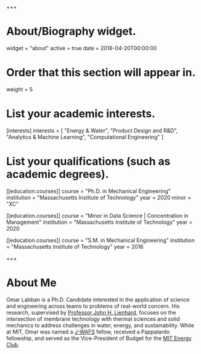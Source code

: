 +++
# About/Biography widget.
widget = "about"
active = true
date = 2016-04-20T00:00:00

# Order that this section will appear in.
weight = 5

# List your academic interests.
[interests]
  interests = [
    "Energy & Water",
    "Product Design and R&D",
    "Analytics & Machine Learning",
    "Computational Engineering"
  ]

# List your qualifications (such as academic degrees).
[[education.courses]]
  course = "Ph.D. in Mechanical Engineering"
  institution = "Massachusetts Institute of Technology"
  year = 2020
  minor = "XC"

[[education.courses]]
  course = "Minor in Data Science | Concentration in Management"
  institution = "Massachusetts Institute of Technology"
  year = 2020

[[education.courses]]
  course = "S.M. in Mechanical Engineering"
  institution = "Massachusetts Institute of Technology"
  year = 2016
 
+++

# About Me

Omar Labban is a Ph.D. Candidate interested in the application of science and engineering across teams to problems of real-world concern. His research, supervised by [Professor John H. Lienhard](http://meche.mit.edu/people/faculty/LIENHARD@MIT.EDU), focuses on the intersection of membrane technology with thermal sciences and solid mechanics to address challenges in water, energy, and sustainability. While at MIT, Omar was named a [J-WAFS](https://jwafs.mit.edu) fellow, received a Pappalardo fellowship, and served as the Vice-President of Budget for the [MIT Energy Club](https://www.mitenergyclub.org).
